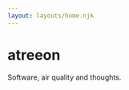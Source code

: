 ```yaml
---
layout: layouts/home.njk
---
```


<div class="illo-container">
  <!-- <img src="https://cdn.glitch.com/cad20829-cd7f-405a-95e8-5e17b206a304%2Fillustration.svg?v=1618198438357" class="illustration" style="align: right" alt="Eleventy!"> -->
</div>

# atreeon

Software, air quality and thoughts.
